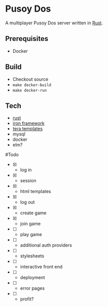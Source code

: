 # Pusoy Dos

A multiplayer Pusoy Dos server written in [Rust](https://www.rust-lang.org).

## Prerequisites
- Docker

## Build
- Checkout source
- `make docker-build` 
- `make docker-run`

## Tech
- [rust](https://www.rust-lang.org)
 - [iron framework](http://ironframework.io/)
 - [tera templates](https://github.com/Keats/tera)
- mysql
- docker
- elm?

#Todo
- [x] - log in
- [x] - session
- [x] - html templates
- [x] - log out
- [x] - create game
- [x] - join game
- [ ] - play game
- [ ] - additional auth providers
- [ ] - stylesheets
- [ ] - interactive front end
- [ ] - deployment
- [ ] - error pages
- [ ] - profit?
